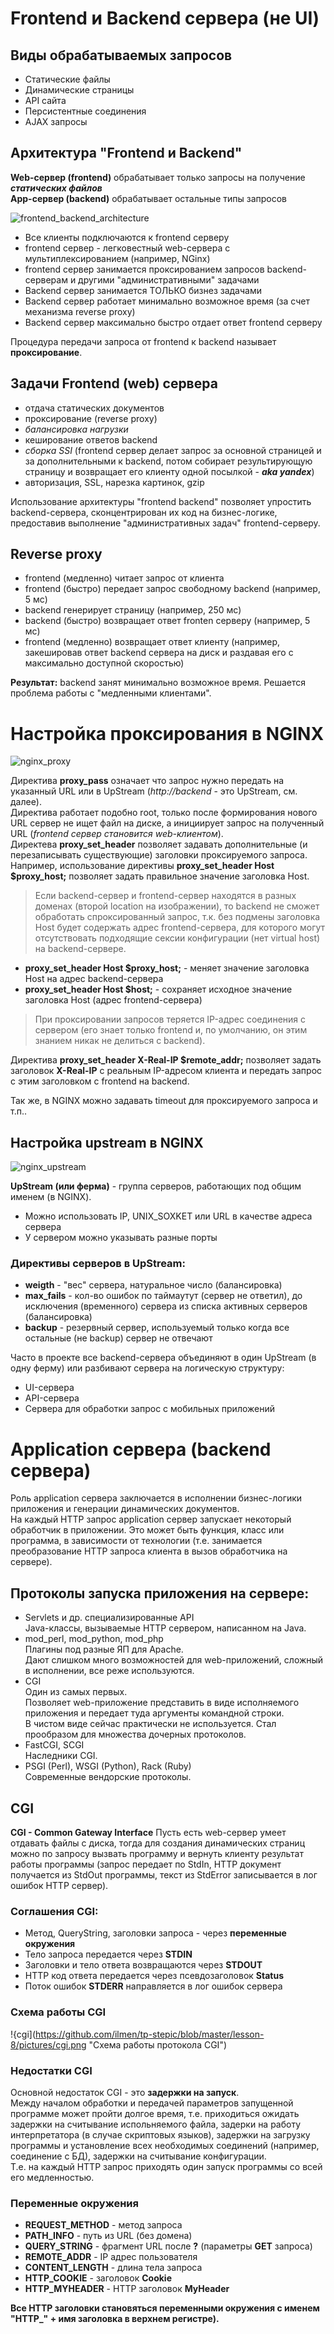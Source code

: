 # Frontend и Backend сервера (не UI)

## Виды обрабатываемых запросов
* Статические файлы
* Динамические страницы
* API сайта
* Персистентные соединения
* AJAX запросы

## Архитектура **"Frontend и Backend"**
**Web-сервер (frontend)** обрабатывает только запросы на получение ***статических файлов***   
**App-сервер (backend)** обрабатывает остальные типы запросов

![frontend_backend_architecture](https://github.com/ilmen/tp-stepic/blob/master/lesson-8/pictures/front_back.png "Архитектура серверов Frontend и Backend")
* Все клиенты подключаются к frontend серверу
* frontend сервер - легковестный web-сервера с мультиплексированием (например, NGinx)
* frontend сервер занимается проксированием запросов backend-серверам и другими "административными" задачами
* Backend сервер занимается ТОЛЬКО бизнез задачами
* Backend сервер работает минимально возможное время (за счет механизма reverse proxy)
* Backend сервер максимально быстро отдает ответ frontend серверу

Процедура передачи запроса от frontend к backend называет **проксирование**.

## Задачи Frontend (web) сервера
* отдача статических документов
* проксирование (reverse proxy)
* *балансировка нагрузки*
* кеширование ответов backend
* *сборка SSI* (frontend сервер делает запрос за основной страницей и за дополнительными к backend, потом собирает результирующую страницу и возвращает его клиенту одной посылкой - ***aka yandex***)
* авторизация, SSL, нарезка картинок, gzip

Использование архитектуры "frontend backend" позволяет упростить backend-сервера, сконцентрирован их код на бизнес-логике, предоставив выполнение "административных задач" frontend-серверу.

## Reverse proxy
* frontend (медленно) читает запрос от клиента
* frontend (быстро) передает запрос свободному backend (например, 5 мс)
* backend генерирует страницу (например, 250 мс)
* backend (быстро) возвращает ответ fronten серверу (например, 5 мс)
* frontend (медленно) возвращает ответ клиенту (например, закешировав ответ backend сервера на диск и раздавая его с максимально доступной скоростью)

**Результат:** backend занят минимально возможное время. Решается проблема работы с "медленными клиентами".

# Настройка проксирования в NGINX
![nginx_proxy](https://github.com/ilmen/tp-stepic/blob/master/lesson-8/pictures/nginx_proxy.png "Настройка проксирования в NGINX")

Директива **proxy_pass** означает что запрос нужно передать на указанный URL или в UpStream (*http://backend* - это UpStream, см. далее).  
Директива работает подобно root, только после формирования нового URL сервер не ищет файл на диске, а инициирует запрос на полученный URL (*frontend сервер становится web-клиентом*).  
Директева **proxy_set_header** позволяет задавать дополнительные (и перезаписывать существующие) заголовки проксируемого запроса.  
Например, использование директивы **proxy_set_header Host $proxy_host;** позволяет задать правильное значение заголовка Host.  
> Если backend-сервер и frontend-сервер находятся в разных доменах (второй location на изображении), то backend не сможет обработать спроксированный запрос, т.к. без подмены заголовка Host будет содержать адрес frontend-сервера, для которого могут отсутствовать подходящие сексии конфигурации (нет virtual host) на backend-сервере.

* **proxy_set_header Host $proxy_host;** - меняет значение заголовка Host на адрес backend-сервера
* **proxy_set_header Host $host;** - сохраняет исходное значение заголовка Host (адрес frontend-сервера)

> При проксировании запросов теряется IP-адрес соединения с сервером (его знает только frontend и, по умолчанию, он этим знанием никак не делиться с backend).

Директива **proxy_set_header X-Real-IP $remote_addr;** позволяет задать заголовок **X-Real-IP** с реальным IP-адресом клиента и передать запрос с этим заголовком с frontend на backend.

Так же, в NGINX можно задавать timeout для проксируемого запроса и т.п..

## Настройка upstream в NGINX
![nginx_upstream](https://github.com/ilmen/tp-stepic/blob/master/lesson-8/pictures/nginx_upstream.png "Настройка upstream в NGINX")

**UpStream (или ферма)** - группа серверов, работающих под общим именем (в NGINX).
* Можно использовать IP, UNIX_SOXKET или URL в качестве адреса сервера
* У сервером можно указывать разные порты

### Директивы серверов в UpStream:
* **weigth** - "вес" сервера, натуральное число (балансировка)
* **max_fails** - кол-во ошибок по таймаутут (сервер не ответил), до исключения (временного) сервера из списка активных серверов (балансировка)
* **backup** - резервный сервер, используемый только когда все остальные (не backup) сервер не отвечают

Часто в проекте все backend-сервера объединяют в один UpStream (в одну ферму) или разбивают сервера на логическую структуру:
* UI-сервера
* API-сервера
* Сервера для обработки запрос с мобильных приложений

# Application сервера (backend сервера)
Роль application сервера заключается в исполнении бизнес-логики приложения и генерации динамических документов.  
На каждый HTTP запрос application сервер запускает некоторый обработчик в приложении. Это может быть функция, класс или программа, в зависимости от технологии (т.е. занимается преобразование HTTP запроса клиента в вызов обработчика на сервере).

## Протоколы запуска приложения на сервере:
* Servlets и др. специализированные API  
  Java-классы, вызываемые HTTP сервером, написанном на Java.
* mod_perl, mod_python, mod_php  
  Плагины под разные ЯП для Apache.  
  Дают слишком много возможностей для web-приложений, сложный в исполнении, все реже используются.
* CGI  
  Один из самых первых.  
  Позволяет web-приложение представить в виде исполняемого приложения и передает туда аргументы командной строки.  
  В чистом виде сейчас практически не используется. Стал прообразом для множества дочерных протоколов.
* FastCGI, SCGI  
  Наследники CGI.
* PSGI (Perl), WSGI (Python), Rack (Ruby)  
  Современные вендорские протоколы.

## CGI
**CGI - Common Gateway Interface**
Пусть есть web-сервер умеет отдавать файлы с диска, тогда для создания динамических страниц можно по запросу вызвать программу и вернуть клиенту результат работы программы (запрос передает по StdIn, HTTP документ получается из StdOut программы, текст из StdError записывается в лог ошибок HTTP сервер).

### Соглашения CGI:
* Метод, QueryString, заголовки запроса - через **переменные окружения**
* Тело запроса передается через **STDIN**
* Заголовки и тело ответа возвращаются через **STDOUT**
* HTTP код ответа передается через псевдозаголовок **Status**
* Поток ошибок **STDERR** направляется в лог ошибок сервера

### Схема работы CGI
!{cgi](https://github.com/ilmen/tp-stepic/blob/master/lesson-8/pictures/cgi.png "Схема работы протокола CGI")

### Недостатки CGI
Основной недостаток CGI - это **задержки на запуск**.  
  Между началом обработки и передачей параметров запущенной программе может пройти долгое время, т.е. приходиться ожидать задержки на считывание испольняемого файла, задерки на работу интерпретатора (в случае скриптовых языков), задержки на загрузку программы и установление всех необходимых соединений (например, соединение с БД), задержки на считывание конфигурации.  
  Т.е. на каждый HTTP запрос приходять один запуск программы со всей его медленностью.
  
### Переменные окружения
* **REQUEST_METHOD** - метод запроса
* **PATH_INFO** - путь из URL (без домена)
* **QUERY_STRING** - фрагмент URL после **?** (параметры **GET** запроса)
* **REMOTE_ADDR** - IP адрес пользователя
* **CONTENT_LENGTH** - длина тела запроса
* **HTTP_COOKIE** - заголовок **Cookie**
* **HTTP_MYHEADER** - HTTP заголовок **MyHeader**

**Все HTTP заголовки становяться переменными окружения с именем "HTTP_" + имя заголовка в верхнем регистре).**

